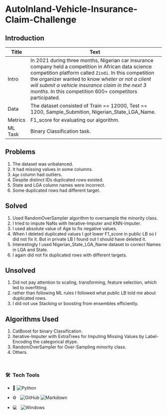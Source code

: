 # AutoInland-Vehicle-Insurance-Claim-Challenge

## Introduction

| Title | Text |
| ------ | ------ |
| Intro | In 2021 during three months, Nigerian car insurance company held a competition in African data science competition platform called `Zindi`. In this competition the organizer wanted to know _wheter or not a client will submit a vehicle insurance claim in the next 3 months_. In this competition 600+ competitors participated. |
| Data | The dataset consisted of Train == 12000, Test == 1200, Sample_Submition, Nigerian_State_LGA_Name. |
| Metrics | F1_score for evaluating our algorithm.|
| ML Task | Binary Classification task.|


## Problems

1. The dataset was unbalanced.
2. It had missing values in some columns.
3. `Age` column had outliers.
4. Despite distinct IDs duplicated rows existed.
5. State and LGA column names were incorrect.
6. Some duplicated rows had different target.


## Solved

1. Used RandomOverSampler algorithm to oversample the minority class.
2. I tried to impute NaNs with Iterative-Imputer and KNN-Imputer.
3. I used absolute value of Age to fix negative values.
4. When I deleted duplicated values I got lower F1_score in public LB so I did not fix it. But in private LB I found out I should have deleted it.
5. Interestingly I used Nigerian_State_LGA_Name dataset to correct Names in LGA and State.
6. I again did not fix duplicated rows with different targets.


## Unsolved

1. Did not pay attention to scaling, transforming, feature selection, which led to overfitting.
2. rather than following ML rules I followed what public LB told me about duplicated rows.
3. I did not use Stacking or boosting from ensembles efficiently.


## Algorithms Used

1. CatBoost for  binary Classification.
2. Iterative-Imputer with ExtraTrees for Imputing Missing Values by Label-Encoding the categorical dtype.
3. RandomOverSampler for Over-Sampling minority class.
4. Others.




<br/>

<h3> 🛠 &nbsp;Tech Tools</h3>

- :space_invader:
  ![Python](https://img.shields.io/badge/Python-14354C?style=for-the-badge&logo=python&logoColor=white)
  
- ⚙️ &nbsp;
  ![GitHub](https://img.shields.io/badge/GitHub-100000?style=for-the-badge&logo=github&logoColor=white)
  ![Markdown](https://img.shields.io/badge/Markdown-000000?style=for-the-badge&logo=markdown&logoColor=white)
- 💻 &nbsp;
  ![Windows](https://img.shields.io/badge/Windows-0078D6?style=for-the-badge&logo=windows&logoColor=white)
  


<br/>

